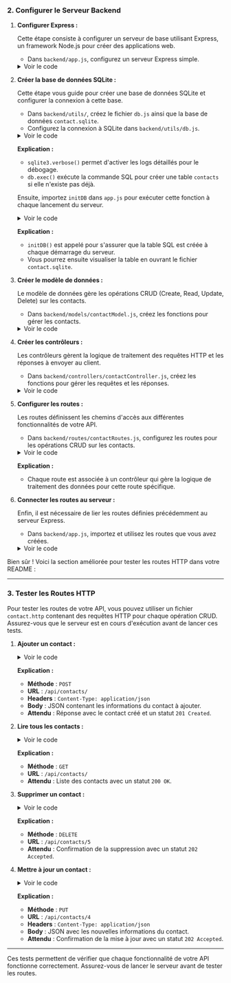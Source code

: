 ### 2. Configurer le Serveur Backend

1. **Configurer Express :**

   Cette étape consiste à configurer un serveur de base utilisant Express, un framework Node.js pour créer des applications web.

   - Dans `backend/app.js`, configurez un serveur Express simple.

   <details>
   <summary>Voir le code</summary>

   ```javascript
   import express from 'express';

   const app = express();
   const PORT = process.env.PORT || 5000;

   app.use(express.json());

   app.listen(PORT, () => {
       console.log(`Server is running on port ${PORT}`);
   });
   ```

   </details>


2. **Créer la base de données SQLite :**

   Cette étape vous guide pour créer une base de données SQLite et configurer la connexion à cette base.

   - Dans `backend/utils/`, créez le fichier `db.js` ainsi que la base de données `contact.sqlite`.
   - Configurez la connexion à SQLite dans `backend/utils/db.js`.

   <details>
   <summary>Voir le code</summary>

   ```javascript
   import sqlite3 from "sqlite3";

   sqlite3.verbose();

   export const db = new sqlite3.Database('./src/utils/contact.sqlite');

   export const initDB = () => {
       const sqlContent = `
           CREATE TABLE IF NOT EXISTS contacts (
               id INTEGER PRIMARY KEY, 
               name TEXT, 
               phone TEXT
           )
       `;

       db.exec(sqlContent, (err) => {
           if (err) {
               console.log(`Failed to load SQL query: ${err}`);
           } else {
               console.log(`SQL content loaded`);
           }
       });
   };
   ```

   </details>

   **Explication :**
   - `sqlite3.verbose()` permet d'activer les logs détaillés pour le débogage.
   - `db.exec()` exécute la commande SQL pour créer une table `contacts` si elle n'existe pas déjà.

   Ensuite, importez `initDB` dans `app.js` pour exécuter cette fonction à chaque lancement du serveur.

   <details>
   <summary>Voir le code</summary>

   ```javascript
   import express from "express";
   import { initDB } from "./utils/db.js";

   const app = express();
   const PORT = process.env.PORT || 5000;

   app.use(express.json());

   initDB();

   app.listen(PORT, () => {
       console.log(`Server is running on port ${PORT}`);
   });
   ```

   </details>

   **Explication :**
   - `initDB()` est appelé pour s'assurer que la table SQL est créée à chaque démarrage du serveur.
   - Vous pourrez ensuite visualiser la table en ouvrant le fichier `contact.sqlite`.

3. **Créer le modèle de données :**

   Le modèle de données gère les opérations CRUD (Create, Read, Update, Delete) sur les contacts.

   - Dans `backend/models/contactModel.js`, créez les fonctions pour gérer les contacts.

   <details>
   <summary>Voir le code</summary>

   ```javascript
   import { db } from "../utils/db.js";

   export const Contact = {
       create: (contact) => {
           const query = "INSERT INTO contacts (name, phone) VALUES (?, ?)";
           const params = [contact.name, contact.phone];
       
           return new Promise((resolve, reject) => {
               db.run(query, params, (err) => {
                   if (err) {
                       reject(err);
                   } else {
                       resolve(contact);
                   }
               });
           });
       },

       readAll: () => {
           const query = "SELECT * FROM contacts";
           return new Promise((resolve, reject) => {
               db.all(query, [], (err, rows) => {
                   if (err) {
                       reject(err);
                   } else {
                       resolve(rows);
                   }
               });
           });
       },

       update: (id, contact) => {
           const query = "UPDATE contacts SET name = ?, phone = ? WHERE id = ?";
           const params = [contact.name, contact.phone, id];

           return new Promise((resolve, reject) => {
               db.run(query, params, (err) => {
                   if (err) {
                       reject(err);
                   } else {
                       resolve(contact);
                   }
               });
           });
       },
       
       delete: (id) => {
           const query = "DELETE FROM contacts WHERE id = ?";
           const params = [id];

           return new Promise((resolve, reject) => {
               db.run(query, params, (err) => {
                   if (err) {
                       reject(err);
                   } else {
                       resolve();
                   }
               });
           });
       }
   };
   ```

   </details>


4. **Créer les contrôleurs :**

   Les contrôleurs gèrent la logique de traitement des requêtes HTTP et les réponses à envoyer au client.

   - Dans `backend/controllers/contactController.js`, créez les fonctions pour gérer les requêtes et les réponses.

   <details>
   <summary>Voir le code</summary>

   ```javascript
   import { Contact } from "../models/contactModel.js";

   export const createContact = async (req, res) => {
       try {
           const newContact = await Contact.create(req.body);
           res.status(201).json(newContact);
       } catch (error) {
           res.status(500).json({ error: 'Failed to create contact' });
       }
   };

   export const readAllContact = async (req, res) => {
       try {
           const contacts = await Contact.readAll();
           res.status(200).json(contacts);
       } catch (err) {
           res.status(500).json(`Failed to load contacts: ${err}`);
       }
   };

   export const updateContact = async (req, res) => {
       try {
           const id = req.params.id;
           const data = req.body;
           await Contact.update(id, data);
           res.status(202).send(`Contact with ID ${id} was successfully updated`);
       } catch (err) {
           res.status(500).json(`Failed to update contact: ${err.message}`);
       }
   };

   export const deleteContact = async (req, res) => {
       try {
           const id = req.params.id;
           await Contact.delete(id);
           res.status(202).send(`Contact with ID ${id} was successfully deleted`);
       } catch (err) {
           res.status(500).json(`Failed to delete contact: ${err}`);
       }
   };
   ```

   </details>


5. **Configurer les routes :**

   Les routes définissent les chemins d'accès aux différentes fonctionnalités de votre API.

   - Dans `backend/routes/contactRoutes.js`, configurez les routes pour les opérations CRUD sur les contacts.

   <details>
   <summary>Voir le code</summary>

   ```javascript
   import express from "express";
   import * as contactControllers from "../controllers/contactController.js";

   const router = express.Router();

   router.post("/", contactControllers.createContact);

   router.get("/", contactControllers.readAllContact);

   router.put("/:id", contactControllers.updateContact);

   router.delete("/:id", contactControllers.deleteContact);

   export default router;
   ```

   </details>

   **Explication :**
   - Chaque route est associée à un contrôleur qui gère la logique de traitement des données pour cette route spécifique.

6. **Connecter les routes au serveur :**

   Enfin, il est nécessaire de lier les routes définies précédemment au serveur Express.

   - Dans `backend/app.js`, importez et utilisez les routes que vous avez créées.

   <details>
   <summary>Voir le code</summary>

   ```javascript
   import express from "express";
   import { initDB } from "./utils/db.js";
   import contactRoutes from "./routes/contactRoutes.js";

   const app = express();
   const PORT = process.env.PORT || 5000;

   app.use(express.json());

   app.use("/api/contacts", contactRoutes);

   initDB();

   app.listen(PORT, () => {
       console.log(`Server is running on port ${PORT}`);
   });
   ```

   </details>

Bien sûr ! Voici la section améliorée pour tester les routes HTTP dans votre README :

---

### 3. Tester les Routes HTTP

Pour tester les routes de votre API, vous pouvez utiliser un fichier `contact.http` contenant des requêtes HTTP pour chaque opération CRUD. Assurez-vous que le serveur est en cours d'exécution avant de lancer ces tests.

1. **Ajouter un contact :**

   <details>
   <summary>Voir le code</summary>

   ```http
   POST http://localhost:5000/api/contacts/
   Content-Type: application/json

   {
       "name": "Caribou",
       "phone": "06 01 02 03 04"
   }
   ```

   </details>

   **Explication :**
   - **Méthode** : `POST`
   - **URL** : `/api/contacts/`
   - **Headers** : `Content-Type: application/json`
   - **Body** : JSON contenant les informations du contact à ajouter.
   - **Attendu** : Réponse avec le contact créé et un statut `201 Created`.

2. **Lire tous les contacts :**

   <details>
   <summary>Voir le code</summary>

   ```http
   GET http://localhost:5000/api/contacts/
   ```

   </details>

   **Explication :**
   - **Méthode** : `GET`
   - **URL** : `/api/contacts/`
   - **Attendu** : Liste des contacts avec un statut `200 OK`.

3. **Supprimer un contact :**

   <details>
   <summary>Voir le code</summary>

   ```http
   DELETE http://localhost:5000/api/contacts/5
   ```

   </details>

   **Explication :**
   - **Méthode** : `DELETE`
   - **URL** : `/api/contacts/5`
   - **Attendu** : Confirmation de la suppression avec un statut `202 Accepted`.

4. **Mettre à jour un contact :**

   <details>
   <summary>Voir le code</summary>

   ```http
   PUT http://localhost:5000/api/contacts/4
   Content-Type: application/json

   {
       "name": "Caribou2",
       "phone": "06 01 02 03 04"
   }
   ```

   </details>

   **Explication :**
   - **Méthode** : `PUT`
   - **URL** : `/api/contacts/4`
   - **Headers** : `Content-Type: application/json`
   - **Body** : JSON avec les nouvelles informations du contact.
   - **Attendu** : Confirmation de la mise à jour avec un statut `202 Accepted`.

---

Ces tests permettent de vérifier que chaque fonctionnalité de votre API fonctionne correctement. Assurez-vous de lancer le serveur avant de tester les routes.